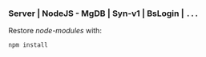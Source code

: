 ### Server | NodeJS - MgDB | Syn-v1 | BsLogin | `...`
Restore *node-modules* with:
```
npm install
```
